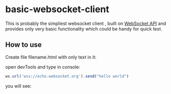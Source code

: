 # basic-websocket-client

This is probably the simpliest websocket client , built on [WebSocket API](https://developer.mozilla.org/en-US/docs/Web/API/WebSocket) and provides only very basic functionality which could be handy for quick test.

## How to use

Create file filename.html with only text in it:

<script src="https://cdn.jsdelivr.net/gh/igoosham/basic-websocket-client/browserws.js"></script>

open devTools and type in console:

``` javascript
ws.url('wss://echo.websocket.org').send("hello world")
```

you will see: 

